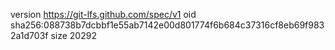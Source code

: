 version https://git-lfs.github.com/spec/v1
oid sha256:088738b7dcbbf1e55ab7142e00d801774f6b684c37316cf8eb69f9832a1d703f
size 20292
